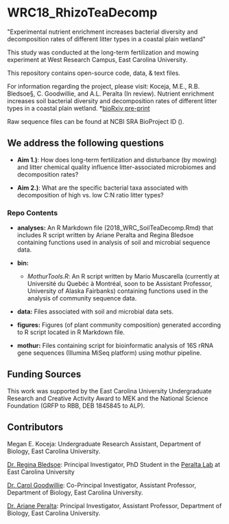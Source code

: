 # WRC18_RhizoTeaDecomp
"Experimental nutrient enrichment increases bacterial diversity and decomposition rates of different litter types in a coastal plain wetland" 

This study was conducted at the long-term fertilization and mowing experiment at West Research Campus, East Carolina University.

This repository contains open-source code, data, & text files.

For information regarding the project, please visit: Koceja, M.E., R.B. Bledsoe§, C. Goodwillie, and A.L. Peralta (In review). Nutrient enrichment increases soil bacterial diversity and decomposition rates of different litter types in a coastal plain wetland. *[bioRxiv pre-print](https://doi.org/10.1101/732883)

Raw sequence files can be found at NCBI SRA BioProject ID ().

## We address the following questions

* **Aim 1.)**: How does long-term fertilization and disturbance (by mowing) and litter chemical quality influence litter-associated microbiomes and decomposition rates?

* **Aim 2.)**: What are the specific bacterial taxa associated with decomposition of high vs. low C:N ratio litter types? 

### Repo Contents

* **analyses:** An R Markdown file (2018_WRC_SoilTeaDecomp.Rmd) that includes R script written by Ariane Peralta and Regina Bledsoe containing functions used in analysis of soil and microbial sequence data.

* **bin:** 
	* *MothurTools.R*: An R script written by Mario Muscarella (currently at Université du Quebéc à Montréal, soon to be Assistant Professor, University of Alaska Fairbanks) containing functions used in the analysis of community sequence data.

* **data:** Files associated with soil and microbial data sets. 

* **figures:** Figures (of plant community composition) generated according to R script located in R Markdown file.

* **mothur:** Files containing script for bioinformatic analysis of 16S rRNA gene sequences (Illumina MiSeq platform) using mothur pipeline.

## Funding Sources  
This work was supported by the East Carolina University Undergraduate Research and Creative Activity Award to MEK and the National Science Foundation (GRFP to RBB, DEB 1845845 to ALP).

## Contributors
Megan E. Koceja: Undergraduate Research Assistant, Department of Biology, East Carolina University.

[Dr. Regina Bledsoe](https://ginabbledsoe.wixsite.com/microbes): Principal Investigator, PhD Student in the [Peralta Lab](http://www.peraltalab.com) at East Carolina University

[Dr. Carol Goodwillie](https://www.goodwillielab.com/): Co-Principal Investigator, Assistant Professor, Department of Biology, East Carolina University.

[Dr. Ariane Peralta](https://www.peraltalab.com): Principal Investigator, Assistant Professor, Department of Biology, East Carolina University. 
